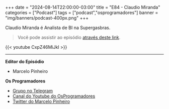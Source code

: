 +++
date = "2024-08-14T22:00:00-03:00"
title = "E84 - Claudio Miranda"
categories = ["Podcast"]
tags = ["podcast","osprogramadores"]
banner = "img/banners/podcast-400px.png"
+++


[//]: # ({{< spotify type="episode" id="13wD6Npnrs1BOLMvBuJdbC" width="80%">}})

Claudio Miranda é Analista de BI na Supergasbras.

> Você pode assistir ao episódio [através deste link](https://www.youtube.com/watch?v=CxpZ46MiJkI).

{{< youtube CxpZ46MiJkI >}}

___


**Editor do Episódio**

- Marcelo Pinheiro

**Os Programadores**

- [Grupo no Telegram](https://t.me/osprogramadores)
- [Canal do Youtube do OsProgramadores](https://www.youtube.com/channel/UCt_YNYGl6K5yNXlXEQDdwWg?view_as=subscriber)
- [Twitter do Marcelo Pinheiro](https://twitter.com/mpinheir)

